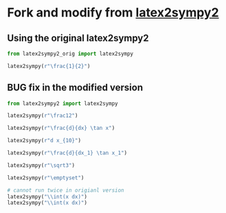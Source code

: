 # Fork and modify from [latex2sympy2](https://github.com/OrangeX4/latex2sympy/tree/master)

## Using the original latex2sympy2
```python
from latex2sympy2_orig import latex2sympy

latex2sympy(r"\frac{1}{2}")
```

## BUG fix in  the modified version
```python
from latex2sympy2 import latex2sympy

latex2sympy(r"\frac12")

latex2sympy(r"\frac{d}{dx} \tan x")

latex2sympy(r"d x_{10}")

latex2sympy(r"\frac{d}{dx_1} \tan x_1")

latex2sympy(r"\sqrt3")

latex2sympy(r"\emptyset")

# cannot run twice in origianl version
latex2sympy("\\int(x dx)")
latex2sympy("\\int(x dx)")
```